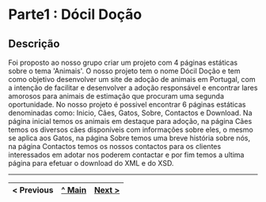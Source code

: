 # Parte1 : Dócil Doção

## Descrição
Foi proposto ao nosso grupo criar um projeto com 4 páginas estáticas sobre o tema 'Animais'. O nosso projeto tem o nome Dócil Doção e tem como objetivo desenvolver um site de adoção de animais em Portugal, com a intenção de facilitar e desenvolver a adoção responsável e encontrar lares amorosos para animais de estimação que procuram uma segunda oportunidade.
No nosso projeto é possivel encontrar 6 páginas estáticas denominadas como: Inicio, Cães, Gatos, Sobre, Contactos e Download. Na página inicial temos os animais em destaque para adoção, na página Cães temos os diversos cães disponíveis com informações sobre eles, o mesmo se aplica aos Gatos, na página Sobre temos uma breve história sobre nós, na página Contactos temos os nossos contactos para os clientes interessados em adotar nos poderem contactar e por fim temos a ultima página para efetuar o download do XML e do XSD.






---

< Previous | [^ Main](../../../) | [Next >](doc/Parte2.md)
:--- | :---: | ---: 
